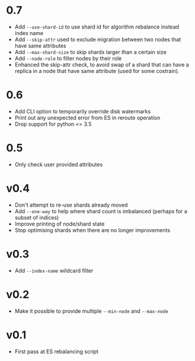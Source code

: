 # 0.7

+ Add `--use-shard-id` to use shard id for algorithm rebalance instead index name
+ Add `--skip-attr` used to exclude migration between two nodes that have same attributes
+ Add `--max-shard-size` to skip shards larger than a certain size
+ Add `--node-role` to filter nodes by their role
+ Enhanced the skip-attr check, to avoid swap of a shard that can have a replica in a node that have same attribute (used for some costrain). 
  

# 0.6

+ Add CLI option to temporarily override disk watermarks
+ Print out any unexpected error from ES in reroute operation
+ Drop support for python <= 3.5

# 0.5

+ Only check user provided attributes

# v0.4

+ Don't attempt to re-use shards already moved
+ Add `--one-way` to help where shard count is imbalanced (perhaps for a subset of indices)
+ Improve printing of node/shard state
+ Stop optimising shards when there are no longer improvements

# v0.3

+ Add `--index-name` wildcard filter

# v0.2

+ Make it possible to provide multiple `--min-node` and `--max-node`

# v0.1

+ First pass at ES rebalancing script
